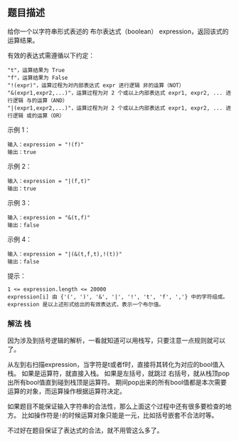 ## 题目描述
给你一个以字符串形式表述的 布尔表达式（boolean） expression，返回该式的运算结果。

有效的表达式需遵循以下约定：
```
"t"，运算结果为 True
"f"，运算结果为 False
"!(expr)"，运算过程为对内部表达式 expr 进行逻辑 非的运算（NOT）
"&(expr1,expr2,...)"，运算过程为对 2 个或以上内部表达式 expr1, expr2, ... 进行逻辑 与的运算（AND）
"|(expr1,expr2,...)"，运算过程为对 2 个或以上内部表达式 expr1, expr2, ... 进行逻辑 或的运算（OR）
```
 

示例 1：
```
输入：expression = "!(f)"
输出：true
```
示例 2：
```
输入：expression = "|(f,t)"
输出：true
```
示例 3：
```
输入：expression = "&(t,f)"
输出：false
```
示例 4：
```
输入：expression = "|(&(t,f,t),!(t))"
输出：false
```

提示：
```
1 <= expression.length <= 20000
expression[i] 由 {'(', ')', '&', '|', '!', 't', 'f', ','} 中的字符组成。
expression 是以上述形式给出的有效表达式，表示一个布尔值。
```

### 解法 栈
因为涉及到括号逻辑的解析，一看就知道可以用栈写，只要注意一点规则就可以了。

从左到右扫描expression，当字符是t或者f时，直接将其转化为对应的bool值入栈。
如果是运算符，就直接入栈。
如果是左括号，就跳过
右括号，就从栈顶pop出所有bool值直到碰到栈顶是运算符。
期间pop出来的所有bool值都是本次需要运算的对象，而运算操作根据运算符决定。

如果题目不能保证输入字符串的合法性，那么上面这个过程中还有很多要检查的地方。
比如操作符是`!`的时候运算对象只能是一元，比如括号嵌套不合法时等。

不过好在题目保证了表达式的合法，就不用管这么多了。